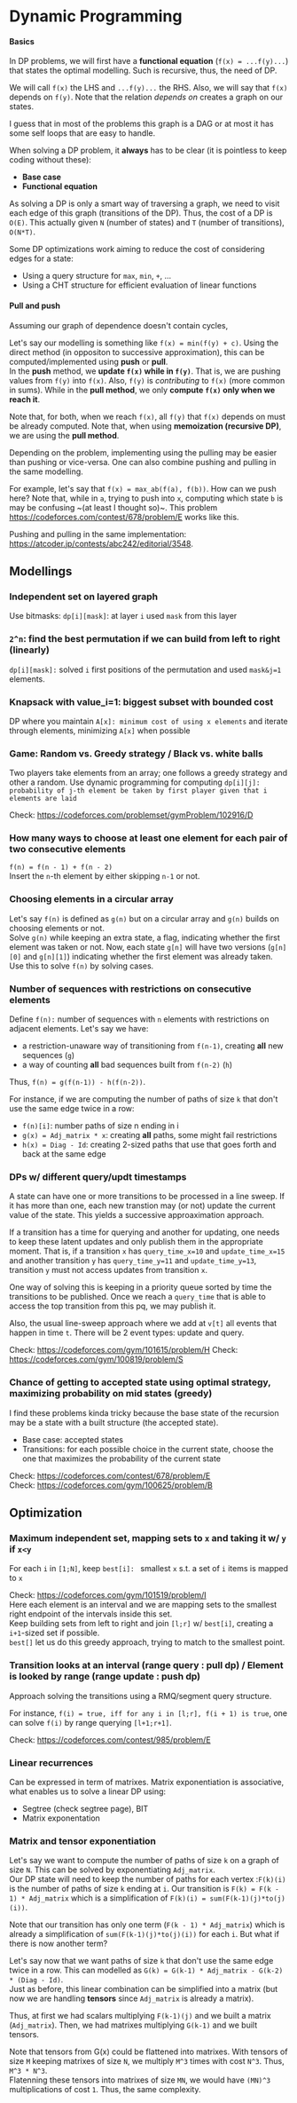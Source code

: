 # Dynamic Programming

#### Basics
In DP problems, we will first have a **functional equation** (`f(x) = ...f(y)...`) that states the optimal modelling. Such is recursive, thus, the need of DP. 
  
We will call `f(x)` the LHS and `...f(y)...` the RHS. Also, we will say that `f(x)` depends on `f(y)`. Note that the relation *depends on* creates a graph on our states.  
  
I guess that in most of the problems this graph is a DAG or at most it has some self loops that are easy to handle.

When solving a DP problem, it **always** has to be clear (it is pointless to keep coding without these):
- **Base case**
- **Functional equation**

As solving a DP is only a smart way of traversing a graph, we need to visit each edge of this graph (transitions of the DP). 
Thus, the cost of a DP is `O(E)`. This actually given `N` (number of states) and `T` (number of transitions), `O(N*T)`.  

Some DP optimizations work aiming to reduce the cost of considering edges for a state:
- Using a query structure for `max`, `min`, `+`, ...
- Using a CHT structure for efficient evaluation of linear functions

#### Pull and push

Assuming our graph of dependence doesn't contain cycles,  
  
Let's say our modelling is something like `f(x) = min(f(y) + c)`. Using the direct method (in oppositon to successive approximation), this can be computed/implemented using **push** or **pull**.  
In the **push** method, we **update `f(x)` while in `f(y)`**. That is, we are pushing values from `f(y)` into `f(x)`. Also, `f(y)` is *contributing* to `f(x)` (more common in sums).
While in the **pull method**, we only **compute `f(x)` only when we reach it**. 

Note that, for both, when we reach `f(x)`, all `f(y)` that `f(x)` depends on must be already computed. 
Note that, when using **memoization (recursive DP)**, we are using the **pull method**.

Depending on the problem, implementing using the pulling may be easier than pushing or vice-versa. One can also combine pushing and pulling in the same modelling.
  
For example, let's say that `f(x) = max_ab(f(a), f(b))`. How can we push here? Note that, while in `a`, trying to push into `x`, computing which state `b` is may be confusing ~(at least I thought so)~. This problem https://codeforces.com/contest/678/problem/E works like this. 
  
Pushing and pulling in the same implementation: https://atcoder.jp/contests/abc242/editorial/3548.

## Modellings

### Independent set on layered graph
Use bitmasks: `dp[i][mask]`: at layer `i` used `mask` from this layer

### `2^n`: find the best permutation if we can build from left to right (linearly)
`dp[i][mask]:` solved `i` first positions of the permutation and used `mask&j=1` elements.

### Knapsack with value_i=1: biggest subset with bounded cost
DP where you maintain `A[x]: minimum cost of using x elements` and iterate through elements, minimizing `A[x]` when possible

### Game: Random vs. Greedy strategy / Black vs. white balls
Two players take elements from an array; one follows a greedy strategy and other a random. Use dynamic programming for computing `dp[i][j]: probability of j-th element be taken by first player given that i elements are laid`

Check: https://codeforces.com/problemset/gymProblem/102916/D

### How many ways to choose at least one element for each pair of two consecutive elements
`f(n) = f(n - 1) + f(n - 2)`  
Insert the `n`-th element by either skipping `n-1` or not.

### Choosing elements in a circular array
Let's say `f(n)` is defined as `g(n)` but on a circular array and `g(n)` builds on choosing elements or not.  
Solve `g(n)` while keeping an extra state, a flag, indicating whether the first element was taken or not. Now, each state `g[n]` will have two versions (`g[n][0]` and `g[n][1]`) indicating whether the first element was already taken. Use this to solve `f(n)` by solving cases.

### Number of sequences with restrictions on consecutive elements
Define `f(n):` number of sequences with `n` elements with restrictions on adjacent elements.
Let's say we have:
- a restriction-unaware way of transitioning from `f(n-1)`, creating **all** new sequences (`g`)
- a way of counting **all** bad sequences built from `f(n-2)` (`h`)
  
Thus, `f(n) = g(f(n-1)) - h(f(n-2))`.  

For instance, if we are computing the number of paths of size `k` that don't use the same edge twice in a row:
- `f(n)[i]`: number paths of size n ending in i
- `g(x) = Adj_matrix * x`: creating **all** paths, some might fail restrictions
- `h(x) = Diag - Id`: creating 2-sized paths that use that goes forth and back at the same edge

### DPs w/ different query/updt timestamps
A state can have one or more transitions to be processed in a line sweep. If it has more than one, each new transtion may (or not) update the current value of the state. This yields a successive approaximation approach.

If a transition has a time for querying and another for updating, one needs to keep these latent updates and only publish them in the appropriate moment. That is, if a transition `x` has `query_time_x=10` and `update_time_x=15` and another transition `y` has `query_time_y=11` and `update_time_y=13`, transition `y` must not access updates from transition `x`.  
  
One way of solving this is keeping in a priority queue sorted by time the transitions to be published. 
Once we reach a `query_time` that is able to access the top transition from this pq, we may publish it.  
  
Also, the usual line-sweep approach where we add at `v[t]` all events that happen in time `t`. There will be 2 event types: update and query.
  
Check: https://codeforces.com/gym/101615/problem/H
Check: https://codeforces.com/gym/100819/problem/S

### Chance of getting to accepted state using optimal strategy, maximizing probability on mid states (greedy)
I find these problems kinda tricky because the base state of the recursion may be a state with a built structure (the accepted state).

- Base case: accepted states
- Transitions: for each possible choice in the current state, choose the one that maximizes the probability of the current state
  
Check: https://codeforces.com/contest/678/problem/E  
Check: https://codeforces.com/gym/100625/problem/B  

## Optimization

### Maximum independent set, mapping sets to `x` and taking it w/ `y` if `x<y`
For each `i` in `[1;N]`, keep `best[i]: ` smallest `x` s.t. a set of `i` items is mapped to `x`  
  
Check: https://codeforces.com/gym/101519/problem/I  
Here each element is an interval and we are mapping sets to the smallest right endpoint of the intervals inside this set.  
Keep building sets from left to right and join `[l;r]` w/ `best[i]`, creating a `i+1`-sized set if possible.  
`best[]` let us do this greedy approach, trying to match to the smallest point.

### Transition looks at an interval (range query : pull dp) / Element is looked by range (range update : push dp)
Approach solving the transitions using a RMQ/segment query structure.  
  
For instance, `f(i) = true, iff for any i in [l;r], f(i + 1) is true`, one can solve `f(i)` by range querying `[l+1;r+1]`.
  
Check: https://codeforces.com/contest/985/problem/E

### Linear recurrences
Can be expressed in term of matrixes. Matrix exponentiation is associative, what enables us to solve a linear DP using:
- Segtree (check segtree page), BIT
- Matrix exponentation

### Matrix and tensor exponentiation
Let's say we want to compute the number of paths of size `k` on a graph of size `N`. This can be solved by exponentiating `Adj_matrix`.  
Our DP state will need to keep the number of paths for each vertex :`F(k)(i)` is the number of paths of size `k` ending at `i`. Our transition  is `F(k) = F(k - 1) * Adj_matrix` which is a simplification of `F(k)(i) = sum(F(k-1)(j)*to(j)(i))`.  
  
Note that our transition has only one term (`F(k - 1) * Adj_matrix`) which is already a simplification of `sum(F(k-1)(j)*to(j)(i))` for each `i`. But what if there is now another term?  
  
Let's say now that we want paths of size `k` that don't use the same edge twice in a row. This can modelled as `G(k) = G(k-1) * Adj_matrix - G(k-2) * (Diag - Id)`.  
Just as before, this linear combination can be simplified into a matrix (but now we are handling **tensors** since `Adj_matrix` is already a matrix).  
  
Thus, at first we had scalars multiplying `F(k-1)(j)` and we built a matrix (`Adj_matrix`). Then, we had matrixes multiplying `G(k-1)` and we built tensors. 

Note that tensors from G(x) could be flattened into matrixes. With tensors of size `M` keeping matrixes of size `N`, we multiply `M^3` times with cost `N^3`. Thus, `M^3 * N^3`.  
Flatenning these tensors into matrixes of size `MN`, we would have `(MN)^3` multiplications of cost `1`. Thus, the same complexity.

